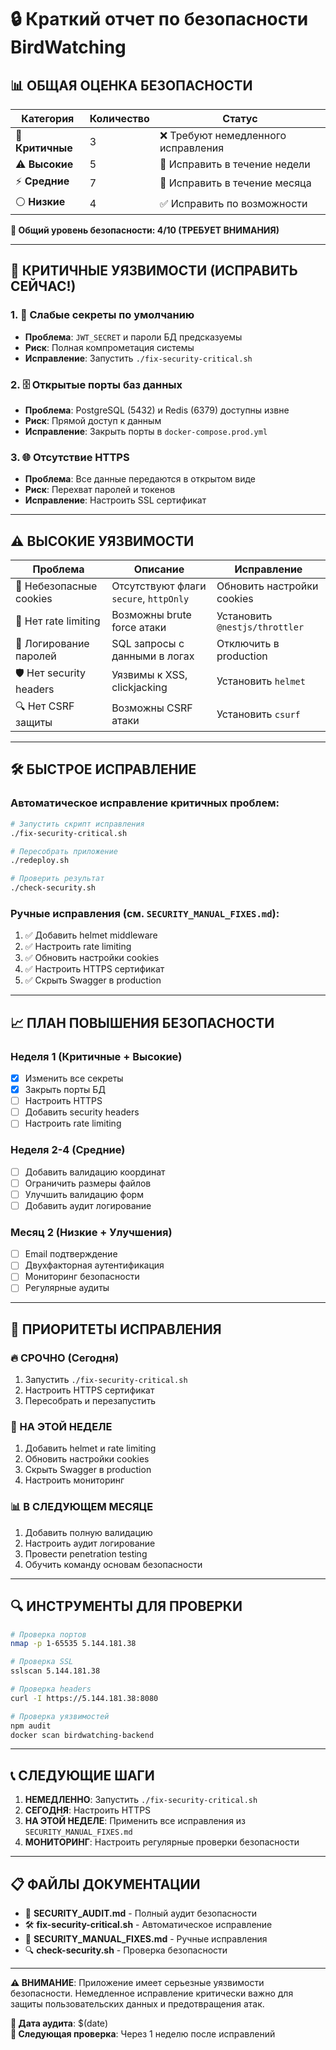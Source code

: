 # 🔒 Краткий отчет по безопасности BirdWatching

## 📊 ОБЩАЯ ОЦЕНКА БЕЗОПАСНОСТИ

| Категория | Количество | Статус |
|-----------|------------|---------|
| 🚨 **Критичные** | 3 | ❌ Требуют немедленного исправления |
| ⚠️ **Высокие** | 5 | 🔶 Исправить в течение недели |
| ⚡ **Средние** | 7 | 🔷 Исправить в течение месяца |
| ⚪ **Низкие** | 4 | ✅ Исправить по возможности |

**🎯 Общий уровень безопасности: 4/10 (ТРЕБУЕТ ВНИМАНИЯ)**

---

## 🚨 КРИТИЧНЫЕ УЯЗВИМОСТИ (ИСПРАВИТЬ СЕЙЧАС!)

### 1. 🔑 Слабые секреты по умолчанию
- **Проблема**: `JWT_SECRET` и пароли БД предсказуемы
- **Риск**: Полная компрометация системы
- **Исправление**: Запустить `./fix-security-critical.sh`

### 2. 🗄️ Открытые порты баз данных  
- **Проблема**: PostgreSQL (5432) и Redis (6379) доступны извне
- **Риск**: Прямой доступ к данным
- **Исправление**: Закрыть порты в `docker-compose.prod.yml`

### 3. 🌐 Отсутствие HTTPS
- **Проблема**: Все данные передаются в открытом виде
- **Риск**: Перехват паролей и токенов
- **Исправление**: Настроить SSL сертификат

---

## ⚠️ ВЫСОКИЕ УЯЗВИМОСТИ

| Проблема | Описание | Исправление |
|----------|----------|-------------|
| 🍪 Небезопасные cookies | Отсутствуют флаги `secure`, `httpOnly` | Обновить настройки cookies |
| 🔐 Нет rate limiting | Возможны brute force атаки | Установить `@nestjs/throttler` |
| 📝 Логирование паролей | SQL запросы с данными в логах | Отключить в production |
| 🛡️ Нет security headers | Уязвимы к XSS, clickjacking | Установить `helmet` |
| 🔍 Нет CSRF защиты | Возможны CSRF атаки | Установить `csurf` |

---

## 🛠️ БЫСТРОЕ ИСПРАВЛЕНИЕ

### Автоматическое исправление критичных проблем:
```bash
# Запустить скрипт исправления
./fix-security-critical.sh

# Пересобрать приложение  
./redeploy.sh

# Проверить результат
./check-security.sh
```

### Ручные исправления (см. `SECURITY_MANUAL_FIXES.md`):
1. ✅ Добавить helmet middleware
2. ✅ Настроить rate limiting  
3. ✅ Обновить настройки cookies
4. ✅ Настроить HTTPS сертификат
5. ✅ Скрыть Swagger в production

---

## 📈 ПЛАН ПОВЫШЕНИЯ БЕЗОПАСНОСТИ

### Неделя 1 (Критичные + Высокие)
- [x] Изменить все секреты
- [x] Закрыть порты БД
- [ ] Настроить HTTPS
- [ ] Добавить security headers
- [ ] Настроить rate limiting

### Неделя 2-4 (Средние)
- [ ] Добавить валидацию координат
- [ ] Ограничить размеры файлов
- [ ] Улучшить валидацию форм
- [ ] Добавить аудит логирование

### Месяц 2 (Низкие + Улучшения)
- [ ] Email подтверждение
- [ ] Двухфакторная аутентификация
- [ ] Мониторинг безопасности
- [ ] Регулярные аудиты

---

## 🎯 ПРИОРИТЕТЫ ИСПРАВЛЕНИЯ

### 🔥 СРОЧНО (Сегодня)
1. Запустить `./fix-security-critical.sh`
2. Настроить HTTPS сертификат
3. Пересобрать и перезапустить

### 📅 НА ЭТОЙ НЕДЕЛЕ
1. Добавить helmet и rate limiting
2. Обновить настройки cookies
3. Скрыть Swagger в production
4. Настроить мониторинг

### 📊 В СЛЕДУЮЩЕМ МЕСЯЦЕ
1. Добавить полную валидацию
2. Настроить аудит логирование
3. Провести penetration testing
4. Обучить команду основам безопасности

---

## 🔍 ИНСТРУМЕНТЫ ДЛЯ ПРОВЕРКИ

```bash
# Проверка портов
nmap -p 1-65535 5.144.181.38

# Проверка SSL
sslscan 5.144.181.38

# Проверка headers
curl -I https://5.144.181.38:8080

# Проверка уязвимостей
npm audit
docker scan birdwatching-backend
```

---

## 📞 СЛЕДУЮЩИЕ ШАГИ

1. **НЕМЕДЛЕННО**: Запустить `./fix-security-critical.sh`
2. **СЕГОДНЯ**: Настроить HTTPS
3. **НА ЭТОЙ НЕДЕЛЕ**: Применить все исправления из `SECURITY_MANUAL_FIXES.md`
4. **МОНИТОРИНГ**: Настроить регулярные проверки безопасности

---

## 📋 ФАЙЛЫ ДОКУМЕНТАЦИИ

- 📄 **SECURITY_AUDIT.md** - Полный аудит безопасности
- 🛠️ **fix-security-critical.sh** - Автоматическое исправление
- 📝 **SECURITY_MANUAL_FIXES.md** - Ручные исправления  
- 🔍 **check-security.sh** - Проверка безопасности

---

**⚠️ ВНИМАНИЕ**: Приложение имеет серьезные уязвимости безопасности. Немедленное исправление критически важно для защиты пользовательских данных и предотвращения атак.

**📅 Дата аудита**: $(date)  
**🔄 Следующая проверка**: Через 1 неделю после исправлений




